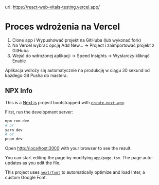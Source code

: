 url: https://react-web-vitals-testing.vercel.app/

# Proces wdrożenia na Vercel

1. Clone app i Wypushować projekt na GitHuba (lub wykonać fork)
1. Na Vercel wybrać opcję Add New... -> Project i zaimportować projekt z GitHuba
1. Wejść do wdrożonej aplikacji -> Speed Insights -> Wystarczy kliknąć Enable

Aplikacja wdroży się automatycznie na produkcję w ciągu 30 sekund od każdego Git Pusha do mastera.

## NPX Info
This is a [Next.js](https://nextjs.org/) project bootstrapped with [`create-next-app`](https://github.com/vercel/next.js/tree/canary/packages/create-next-app).

First, run the development server:

```bash
npm run dev
# or
yarn dev
# or
pnpm dev

```
Open [http://localhost:3000](http://localhost:3000) with your browser to see the result.

You can start editing the page by modifying `app/page.tsx`. The page auto-updates as you edit the file.

This project uses [`next/font`](https://nextjs.org/docs/basic-features/font-optimization) to automatically optimize and load Inter, a custom Google Font.
